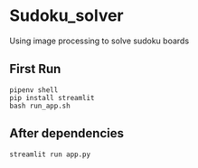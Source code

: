 # Sudoku_solver
Using image processing to solve sudoku boards

## First Run
```
pipenv shell
pip install streamlit
bash run_app.sh
```

## After dependencies
```
streamlit run app.py
```
